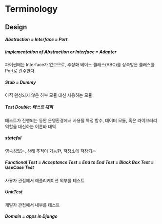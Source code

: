 # Terminology

## Design

##### Abstraction = Interface = Port

##### Implementation of Abstraction or Interface = Adapter

파이썬에는 Interface가 없으므로, 추상화 베이스 클래스(ABC)를 상속받은 클래스를 Port로 간주한다.

##### Stub = Dummy

아직 완성되지 않은 하부 모듈 대신 사용하는 모듈

##### Test Double: 테스트 대역

테스트가 진행되는 동안 운영환경에서 사용될 특정 함수, 데이터 모듈, 혹은 라이브러리 역할을 대신하는 이른바 대역

##### stateful

영속성있는, 상태 추적이 가능한, 저장소에 저장되는

##### Functional Test = Acceptance Test = End to End Test = Black Box Test = UseCase Test

사용자 관점에서 애플리케이션 외부를 테스트

##### UnitTest

개발자 관접에서 내부를 테스트

##### Domain = apps in Django